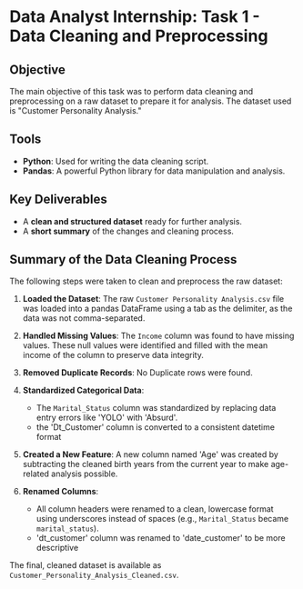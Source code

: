 # Data Analyst Internship: Task 1 - Data Cleaning and Preprocessing

## Objective
The main objective of this task was to perform data cleaning and preprocessing on a raw dataset to prepare it for analysis. The dataset used is "Customer Personality Analysis."

## Tools
* **Python**: Used for writing the data cleaning script.
* **Pandas**: A powerful Python library for data manipulation and analysis.

## Key Deliverables
* A **clean and structured dataset** ready for further analysis.
* A **short summary** of the changes and cleaning process.

## Summary of the Data Cleaning Process
The following steps were taken to clean and preprocess the raw dataset:

1.  **Loaded the Dataset**: The raw `Customer Personality Analysis.csv` file was loaded into a pandas DataFrame using a tab as the delimiter, as the data was not comma-separated.

2.  **Handled Missing Values**: The `Income` column was found to have missing values. These null values were identified and filled with the mean income of the column to preserve data integrity.

3.  **Removed Duplicate Records**: No Duplicate rows were found.

4.  **Standardized Categorical Data**:
    * The `Marital_Status` column was standardized by replacing data entry errors like 'YOLO' with 'Absurd'.
    * the 'Dt_Customer' column is converted to a consistent datetime format

5.  **Created a New Feature**: A new column named 'Age' was created by subtracting the cleaned birth years from the current year to make age-related analysis possible.

6.  **Renamed Columns**:
    * All column headers were renamed to a clean, lowercase format using underscores instead of spaces (e.g., `Marital_Status` became `marital_status`).
    * 'dt_customer' column was renamed to 'date_customer' to be more descriptive

The final, cleaned dataset is available as `Customer_Personality_Analysis_Cleaned.csv`.
